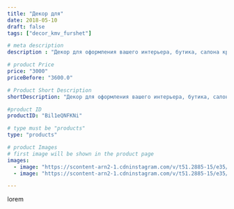```yaml
---
title: "Декор для"
date: 2018-05-10
draft: false
tags: ["decor_kmv_furshet"]

# meta description
description : "Декор для оформления вашего интерьера, бутика, салона красоты и фотозоны."

# product Price
price: "3000"
priceBefore: "3600.0"

# Product Short Description
shortDescription: "Декор для оформления вашего интерьера, бутика, салона красоты и фотозоны."

#product ID
productID: "Bil1eQNFKNi"

# type must be "products"
type: "products"

# product Images
# first image will be shown in the product page
images:
  - image: "https://scontent-arn2-1.cdninstagram.com/v/t51.2885-15/e35/31729816_245893989319780_2500755986680119296_n.jpg?se=7&tp=1&_nc_ht=scontent-arn2-1.cdninstagram.com&_nc_cat=104&_nc_ohc=6atJj3YoX30AX_SUgU7&oh=c8d8bf99570c231ba74ae8292392ed43&oe=6073BB93&ig_cache_key=MTc3NjA1OTg5NzExMDk4NDkwNA%3D%3D.2"
  - image: "https://scontent-arn2-1.cdninstagram.com/v/t51.2885-15/e35/31482699_607078956317667_2413199466283663360_n.jpg?se=7&tp=1&_nc_ht=scontent-arn2-1.cdninstagram.com&_nc_cat=103&_nc_ohc=ngp6gLA6kwUAX-6POqi&oh=43ece3bed35a1c91d6553b31ab045233&oe=6073723F&ig_cache_key=MTc3NjA1OTg5NjIzMDEzOTA4MQ%3D%3D.2"

---
```

lorem
